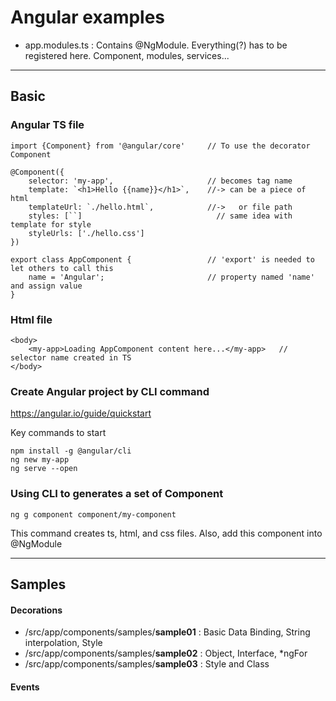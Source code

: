 # Angular examples
* app.modules.ts : Contains @NgModule. Everything(?) has to be registered here. Component, modules, services...

---
## Basic
### Angular TS file
```
import {Component} from '@angular/core'     // To use the decorator Component

@Component({
    selector: 'my-app',                     // becomes tag name
    template: `<h1>Hello {{name}}</h1>`,    //-> can be a piece of html
    templateUrl: `./hello.html`,            //->   or file path
    styles: [``]                              // same idea with template for style
    styleUrls: ['./hello.css']
})

export class AppComponent {                 // 'export' is needed to let others to call this
    name = 'Angular';                       // property named 'name' and assign value
}
```

### Html file
```
<body>
    <my-app>Loading AppComponent content here...</my-app>   // selector name created in TS
</body>
```

### Create Angular project by CLI command
https://angular.io/guide/quickstart

Key commands to start
```
npm install -g @angular/cli
ng new my-app
ng serve --open

```

### Using CLI to generates a set of Component
```
ng g component component/my-component
```
This command creates ts, html, and css files. Also, add this component into @NgModule

---
## Samples
#### Decorations
* /src/app/components/samples/__sample01__ : Basic Data Binding, String interpolation, Style
* /src/app/components/samples/__sample02__ : Object, Interface, *ngFor
* /src/app/components/samples/__sample03__ : Style and Class

#### Events